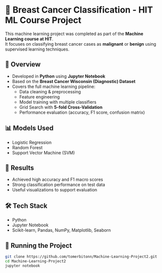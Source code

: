 # 🧠 Breast Cancer Classification - HIT ML Course Project

This machine learning project was completed as part of the **Machine Learning course at HIT**.  
It focuses on classifying breast cancer cases as **malignant** or **benign** using supervised learning techniques.

## 📌 Overview

- Developed in **Python** using **Jupyter Notebook**
- Based on the **Breast Cancer Wisconsin (Diagnostic) Dataset**
- Covers the full machine learning pipeline:
  - Data cleaning & preprocessing
  - Feature engineering
  - Model training with multiple classifiers
  - Grid Search with **5-fold Cross-Validation**
  - Performance evaluation (accuracy, F1 score, confusion matrix)

## 📊 Models Used

- Logistic Regression  
- Random Forest  
- Support Vector Machine (SVM)

## 🧪 Results

- Achieved high accuracy and F1 macro scores
- Strong classification performance on test data
- Useful visualizations to support evaluation

## 🛠️ Tech Stack

- Python  
- Jupyter Notebook  
- Scikit-learn, Pandas, NumPy, Matplotlib, Seaborn

## 🚀 Running the Project

```bash
git clone https://github.com/tomerbitonn/Machine-Learning-Project2.git
cd Machine-Learning-Project2
jupyter notebook
```
